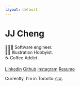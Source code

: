 ```yaml
---
layout: default
---
```


# JJ Cheng

🧑🏻‍💻 Software engineer.</br>
✍🏻 Illustration Hobbyist.</br>
☕ ️Coffee Addict.</br>

[Linkedin](https://www.linkedin.com/in/jchengjr77) [Github](https://github.com/jchengjr77) [Instagram](https://instagram.com/jaiyyjaiyy)
[Resume](/assets/resume.pdf)

Currently, I'm in Toronto 🇨🇦.
